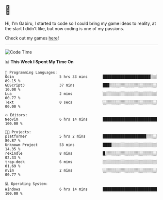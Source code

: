 # 🐀

Hi, I'm Gabiru, I started to code so I could bring my game ideas to reality, at the start I didn't like, but now coding is one of my passions.

Check out my games [here](https://gabiru.art/projetos/)!

---

<!--START_SECTION:waka-->
![Code Time](http://img.shields.io/badge/Code%20Time-627%20hrs%203%20mins-blue)

📊 **This Week I Spent My Time On** 

```text
💬 Programming Languages: 
Odin                     5 hrs 33 mins       ██████████████████████░░░   89.15 % 
GDScript3                37 mins             ███░░░░░░░░░░░░░░░░░░░░░░   10.08 % 
Lua                      2 mins              ░░░░░░░░░░░░░░░░░░░░░░░░░   00.77 % 
Text                     0 secs              ░░░░░░░░░░░░░░░░░░░░░░░░░   00.00 % 

🔥 Editors: 
Neovim                   6 hrs 14 mins       █████████████████████████   100.00 % 

🐱‍💻 Projects: 
platformer               5 hrs 2 mins        ████████████████████░░░░░   80.87 % 
Unknown Project          53 mins             ████░░░░░░░░░░░░░░░░░░░░░   14.35 % 
rekindle                 8 mins              █░░░░░░░░░░░░░░░░░░░░░░░░   02.33 % 
trap-deck                6 mins              ░░░░░░░░░░░░░░░░░░░░░░░░░   01.69 % 
nvim                     2 mins              ░░░░░░░░░░░░░░░░░░░░░░░░░   00.77 % 

💻 Operating System: 
Windows                  6 hrs 14 mins       █████████████████████████   100.00 % 
```


<!--END_SECTION:waka-->
